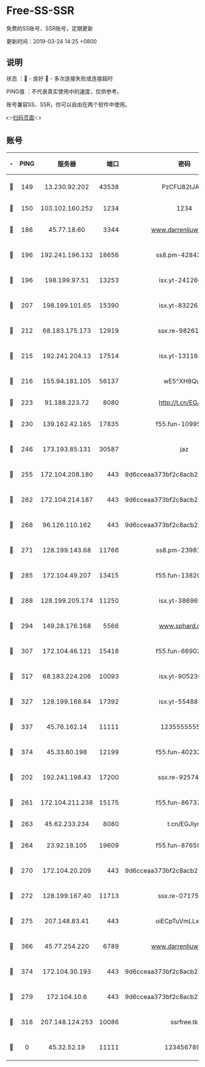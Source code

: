 # Free-SS-SSR

免费的SS账号、SSR账号，定期更新

更新时间：2019-03-24 14:25 +0800

## 说明

状态     ：🙂 - 良好 🙁 - 多次连接失败或连接超时

PING值   ：不代表真实使用中的速度，仅供参考。

账号兼容SS、SSR，你可以自由在两个软件中使用。

👉[扫码页面](https://liesauer.github.io/Free-SS-SSR/)👈

## 账号

|-|PING|服务器|端口|密码|加密方式|区域|
|:----:|:----:|:-----:|-----:|:----:|:----:|:----:|
|🙂|149|13.230.92.202|43538|PzCFU82tJAdZ|aes-256-cfb|JP|
|🙂|150|103.102.160.252|1234|1234|rc4-md5|JP|
|🙂|186|45.77.18.60|3344|www.darrenliuwei.com|aes-256-cfb|JP|
|🙂|196|192.241.196.132|18656|ss8.pm-42843855|aes-256-cfb|US|
|🙂|196|198.199.97.51|13253|isx.yt-24126619|aes-256-cfb|US|
|🙂|207|198.199.101.65|15390|isx.yt-83226207|aes-256-cfb|US|
|🙂|212|68.183.175.173|12919|ssx.re-98261099|aes-256-cfb|US|
|🙂|215|192.241.204.13|17514|isx.yt-13118802|aes-256-cfb|US|
|🙂|216|155.94.181.105|56137|wE5^XH8Quw|aes-256-cfb|US|
|🙂|223|91.188.223.72|8080|http://t.cn/EGJIyrl|rc4-md5|RU|
|🙂|230|139.162.42.165|17835|f55.fun-10995182|aes-256-cfb|SG|
|🙂|246|173.193.85.131|30587|jaz|aes-256-cfb|US|
|🙂|255|172.104.208.180|443|9d6cceaa373bf2c8acb22e60b6a58be6|aes-256-cfb|US|
|🙂|262|172.104.214.187|443|9d6cceaa373bf2c8acb22e60b6a58be6|aes-256-cfb|US|
|🙂|268|96.126.110.162|443|9d6cceaa373bf2c8acb22e60b6a58be6|aes-256-cfb|US|
|🙂|271|128.199.143.68|11766|ss8.pm-23981058|aes-256-cfb|SG|
|🙂|285|172.104.49.207|13415|f55.fun-13820852|aes-256-cfb|SG|
|🙂|288|128.199.205.174|11250|isx.yt-38696916|aes-256-cfb|SG|
|🙂|294|149.28.176.168|5566|www.sphard.com|aes-256-cfb|AU|
|🙂|307|172.104.46.121|15418|f55.fun-66903373|aes-256-cfb|SG|
|🙂|317|68.183.224.206|10093|isx.yt-90523020|aes-256-cfb|SG|
|🙂|327|128.199.168.84|17392|isx.yt-55488760|aes-256-cfb|SG|
|🙂|337|45.76.162.14|11111|123555555555|aes-256-cfb|SG|
|🙂|374|45.33.80.198|12199|f55.fun-40232335|aes-256-cfb|US|
|🙂|202|192.241.198.43|17200|ssx.re-92574100|aes-256-cfb|US|
|🙂|261|172.104.211.238|15175|f55.fun-86737325|aes-256-cfb|US|
|🙂|263|45.62.233.234|8080|t.cn/EGJIyrl|rc4-md5|CA|
|🙂|264|23.92.18.105|19609|f55.fun-87659227|aes-256-cfb|US|
|🙂|270|172.104.20.209|443|9d6cceaa373bf2c8acb22e60b6a58be6|aes-256-cfb|US|
|🙂|272|128.199.167.40|11713|ssx.re-07175601|aes-256-cfb|SG|
|🙂|275|207.148.83.41|443|oiECpTuVmLLxk4Ts|aes-256-cfb|AU|
|🙂|366|45.77.254.220|6789|www.darrenliuwei.com|aes-256-cfb|SG|
|🙂|374|172.104.30.193|443|9d6cceaa373bf2c8acb22e60b6a58be6|aes-256-cfb|US|
|🙁|279|172.104.10.6|443|9d6cceaa373bf2c8acb22e60b6a58be6|aes-256-cfb|US|
|🙁|318|207.148.124.253|10086|ssrfree.tk|aes-256-cfb|SG|
|🙁|0|45.32.52.19|11111|1234567890|aes-256-cfb|JP|
